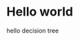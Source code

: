 <!--
 * @Author: Wang Taorui
 * @Date: 2022-07-19 18:34:59
 * @LastEditTime: 2022-07-19 18:35:17
 * @LastEditors: Wang Taorui
 * @Description: 
 * @FilePath: \1\readme.md
-->
# Hello world
hello decision tree